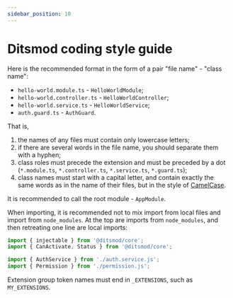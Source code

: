 ```yaml
---
sidebar_position: 10
---
```


# Ditsmod coding style guide

Here is the recommended format in the form of a pair "file name" - "class name":

- `hello-world.module.ts` - `HelloWorldModule`;
- `hello-world.controller.ts` - `HelloWorldController`;
- `hello-world.service.ts` - `HelloWorldService`;
- `auth.guard.ts` - `AuthGuard`.

That is,

1. the names of any files must contain only lowercase letters;
2. if there are several words in the file name, you should separate them with a hyphen;
3. class roles must precede the extension and must be preceded by a dot (`*.module.ts`, `*.controller.ts`, `*.service.ts`, `*.guard.ts`);
4. class names must start with a capital letter, and contain exactly the same words as in the name of their files, but in the style of [CamelCase][1].

It is recommended to call the root module - `AppModule`.

When importing, it is recommended not to mix import from local files and import from `node_modules`. At the top are imports from `node_modules`, and then retreating one line are local imports:

```ts
import { injectable } from '@ditsmod/core';
import { CanActivate, Status } from '@ditsmod/core';

import { AuthService } from './auth.service.js';
import { Permission } from './permission.js';
```

Extension group token names must end in `_EXTENSIONS`, such as `MY_EXTENSIONS`.

[1]: https://uk.wikipedia.org/wiki/%D0%92%D0%B5%D1%80%D0%B1%D0%BB%D1%8E%D0%B6%D0%B8%D0%B9_%D1%80%D0%B5%D0%B3%D1%96%D1%81%D1%82%D1%80
